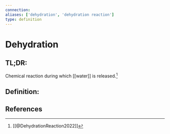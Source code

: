 ```yaml
---
connection:
aliases: ['dehydration', 'dehydration reaction']
type: definition
---
```


# Dehydration

## TL;DR:
Chemical reaction during which [[water]] is released.[^1]

## Definition:


## References
[^1]: [[@DehydrationReaction2022]]